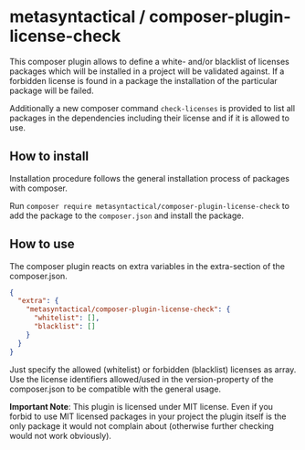 metasyntactical / composer-plugin-license-check
===============================================

This composer plugin allows to define a white- and/or blacklist of licenses
packages which will be installed in a project will be validated against.
If a forbidden license is found in a package the installation of the particular
package will be failed.

Additionally a new composer command ``check-licenses`` is provided to list all
packages in the dependencies including their license and if it is allowed to
use.

## How to install

Installation procedure follows the general installation process of packages with
composer.

Run ``composer require metasyntactical/composer-plugin-license-check`` to add the
package to the ``composer.json`` and install the package.


## How to use

The composer plugin reacts on extra variables in the extra-section of the
composer.json.

```json
{
  "extra": {
    "metasyntactical/composer-plugin-license-check": {
      "whitelist": [],
      "blacklist": []
    }
  }
}
```

Just specify the allowed (whitelist) or forbidden (blacklist) licenses as array.
Use the license identifiers allowed/used in the version-property of the composer.json
to be compatible with the general usage.

**Important Note**: This plugin is licensed under MIT license. Even if you forbid
to use MIT licensed packages in your project the plugin itself is the only package
it would not complain about (otherwise further checking would not work obviously).
